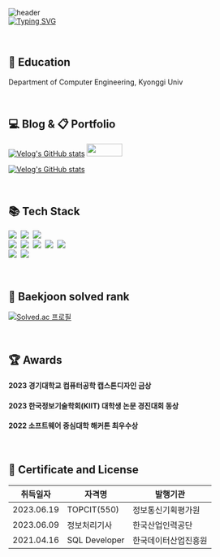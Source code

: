 

![header](https://capsule-render.vercel.app/api?type=waving&color=DADAFC&text=&animation=twinkling&height=80)  
[![Typing SVG](https://readme-typing-svg.demolab.com?font=Alkatra&weight=500&size=45&duration=3500&pause=3&color=DADAFC&center=false&vCenter=false&multiline=true&repeat=true&width=1000&height=100&lines=Welcome+to+EZ's+GitHub!👋)](https://git.io/typing-svg)

<br>

## 🏫 Education 
Department of Computer Engineering, Kyonggi Univ

<br>
  
## 💻 Blog & 📋 Portfolio
[![Velog's GitHub stats](https://velog-readme-stats.vercel.app/api/badge?name=Blog)](https://velog.io/@leejihoon0312) 
<a href="https://tungsten-creator-5ee.notion.site/5b193ee509aa42a6b60ea61ef98aaa01?pvs=4" target="_blank"><img src="https://img.shields.io/badge/Notion-000000?style=for-the-badge&logo=Notion&logoColor=white" height="25px" width="69.612"></a>

[![Velog's GitHub stats](https://velog-readme-stats.vercel.app/api?name=leejihoon0312&tag=aws)](https://velog-readme-stats.vercel.app/api/redirect?name=leejihoon0312&tag=aws)

<!--

태그 없는 최신글
[![Velog's GitHub stats](https://velog-readme-stats.vercel.app/api?name=leejihoon0312)](https://velog-readme-stats.vercel.app/api/redirect?name=leejihoon0312)

-->

<br>

## 📚 Tech Stack 
<p align="left">
  <img src="https://img.shields.io/badge/Java-007396?style=flat-square&logo=Java&logoColor=white"/></a>&nbsp
  <img src="https://img.shields.io/badge/SpringBoot-6DB33F?style=flat-square&logo=SpringBoot&logoColor=white"/></a>&nbsp 
  <img src="https://img.shields.io/badge/Junit5-25A162?style=flat-square&logo=junit5&logoColor=white"/></a>&nbsp

  <br>
  <img src="https://img.shields.io/badge/AWS-232F3E?style=flat-square&logo=AmazonAWS&logoColor=white"/></a>&nbsp 
  <img src="https://img.shields.io/badge/Mysql-4479A1?style=flat-square&logo=MySql&logoColor=white"/></a>&nbsp 
  <img src="https://img.shields.io/badge/Redis-DC382D?style=flat-square&logo=redis&logoColor=white"/></a>&nbsp 
  <img src="https://img.shields.io/badge/Docker-2496ED?style=flat-square&logo=Docker&logoColor=white"/></a>&nbsp
  <img src="https://img.shields.io/badge/Github Actions-2088FF?style=flat-square&logo=githubactions&logoColor=white"/></a>&nbsp 

  <br>  
  <img src="https://img.shields.io/badge/Intellij-000000?style=flat-square&logo=intellijidea&logoColor=white"/></a>&nbsp
  <img src="https://img.shields.io/badge/Postman-FF6C37?style=flat-square&logo=postman&logoColor=white"/></a>&nbsp 
  
</p>

<br>

## 🏅 Baekjoon solved rank 

[![Solved.ac
프로필](http://mazassumnida.wtf/api/v2/generate_badge?boj=wlgnsdl1016)](https://solved.ac/wlgnsdl1016)

<br>

## 🏆 Awards 

#### 2023 경기대학교 컴퓨터공학 캡스톤디자인 금상
#### 2023 한국정보기술학회(KIIT) 대학생 논문 경진대회 동상
#### 2022 소프트웨어 중심대학 해커톤 최우수상

<br>

## 📜 Certificate and License 

|취득일자|자격명|발행기관|
|------|---|---|
|2023.06.19|TOPCIT(550)|정보통신기획평가원|
|2023.06.09|정보처리기사|한국산업인력공단|
|2021.04.16|SQL Developer|한국데이터산업진흥원|


<!--
(https://github.com/leejihoon0312/velog-readme-stats)
**leejihoon0312/leejihoon0312** is a ✨ _special_ ✨ repository because its `README.md` (this file) appears on your GitHub profile.

Here are some ideas to get you started:

- 🔭 I’m currently working on ...
- 🌱 I’m currently learning ...
- 👯 I’m looking to collaborate on ...
- 🤔 I’m looking for help with ...
- 💬 Ask me about ...
- 📫 How to reach me: ...
- 😄 Pronouns: ...
- ⚡ Fun fact: ...
-->
